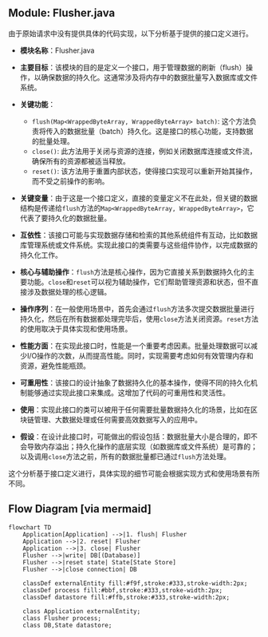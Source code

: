 ## Module: Flusher.java
由于原始请求中没有提供具体的代码实现，以下分析基于提供的接口定义进行。

- **模块名称**：Flusher.java

- **主要目标**：该模块的目的是定义一个接口，用于管理数据的刷新（flush）操作，以确保数据的持久化。这通常涉及将内存中的数据批量写入数据库或文件系统。

- **关键功能**：
  - `flush(Map<WrappedByteArray, WrappedByteArray> batch)`: 这个方法负责将传入的数据批量（batch）持久化。这是接口的核心功能，支持数据的批量处理。
  - `close()`: 此方法用于关闭与资源的连接，例如关闭数据库连接或文件流，确保所有的资源都被适当释放。
  - `reset()`: 该方法用于重置内部状态，使得接口实现可以重新开始其操作，而不受之前操作的影响。

- **关键变量**：由于这是一个接口定义，直接的变量定义不在此处，但关键的数据结构是传递给`flush`方法的`Map<WrappedByteArray, WrappedByteArray>`，它代表了要持久化的数据批量。

- **互依性**：该接口可能与实现数据存储和检索的其他系统组件有互动，比如数据库管理系统或文件系统。实现此接口的类需要与这些组件协作，以完成数据的持久化工作。

- **核心与辅助操作**：`flush`方法是核心操作，因为它直接关系到数据持久化的主要功能。`close`和`reset`可以视为辅助操作，它们帮助管理资源和状态，但不直接涉及数据处理的核心逻辑。

- **操作序列**：在一般使用场景中，首先会通过`flush`方法多次提交数据批量进行持久化，然后在所有数据都处理完毕后，使用`close`方法关闭资源。`reset`方法的使用取决于具体实现和使用场景。

- **性能方面**：在实现此接口时，性能是一个重要考虑因素。批量处理数据可以减少I/O操作的次数，从而提高性能。同时，实现需要考虑如何有效管理内存和资源，避免性能瓶颈。

- **可重用性**：该接口的设计抽象了数据持久化的基本操作，使得不同的持久化机制能够通过实现此接口来集成。这增加了代码的可重用性和灵活性。

- **使用**：实现此接口的类可以被用于任何需要批量数据持久化的场景，比如在区块链管理、大数据处理或任何需要高效数据写入的应用中。

- **假设**：在设计此接口时，可能做出的假设包括：数据批量大小是合理的，即不会导致内存溢出；持久化操作的底层实现（如数据库或文件系统）是可靠的；以及调用`close`方法之前，所有的数据批量都已通过`flush`方法处理。

这个分析基于接口定义进行，具体实现的细节可能会根据实现方式和使用场景有所不同。
## Flow Diagram [via mermaid]
```mermaid
flowchart TD
    Application[Application] -->|1. flush| Flusher
    Application -->|2. reset| Flusher
    Application -->|3. close| Flusher
    Flusher -->|write| DB[(Database)]
    Flusher -->|reset state| State[State Store]
    Flusher -->|close connection| DB

    classDef externalEntity fill:#f9f,stroke:#333,stroke-width:2px;
    classDef process fill:#bbf,stroke:#333,stroke-width:2px;
    classDef datastore fill:#ffb,stroke:#333,stroke-width:2px;

    class Application externalEntity;
    class Flusher process;
    class DB,State datastore;
```

